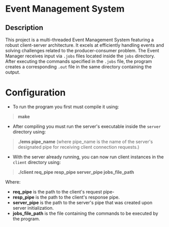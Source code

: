 # Event Management System

## Description
This project is a multi-threaded Event Management System featuring a robust client-server architecture. It excels at efficiently handling events and solving challenges related to the producer-consumer problem. 
The Event Manager receives input via `.jobs` files located inside the `jobs` directory. After executing the commands specified in the `.jobs` file, the program creates a corresponding `.out` file in the same directory containing the output.

# Configuration

- To run the program you first must compile it using:
> **make**

- After compiling you must run the server's executable inside the `server` directory using:
> **./ems pipe_name** (where pipe_name is the name of the server's designated pipe for receiving client connection requests.)  

- With the server already running, you can now run client instances in the `client` directory using:
> **./client req_pipe resp_pipe server_pipe jobs_file_path**


Where:
- **req_pipe** is the path to the client's request pipe-
- **resp_pipe** is the path to the client's response pipe.
- **server_pipe** is the path to the server's pipe that was created upon server initialization.
- **jobs_file_path** is the file containing the commands to be executed by the program.
